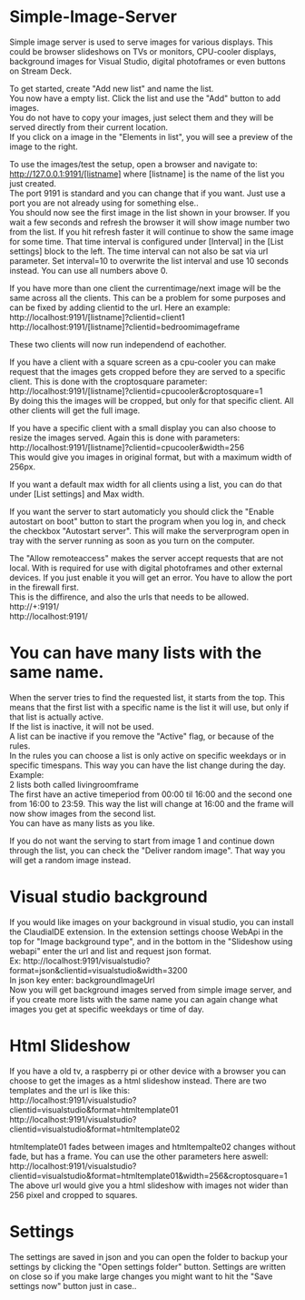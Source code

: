 # Simple-Image-Server
Simple image server is used to serve images for various displays. This could be browser slideshows on TVs or monitors, CPU-cooler displays, background images for Visual Studio, digital photoframes or even buttons on Stream Deck.

To get started, create "Add new list" and name the list.  
You now have a empty list. Click the list and use the "Add" button to add images.  
You do not have to copy your images, just select them and they will be served directly from their current location.  
If you click on a image in the "Elements in list", you will see a preview of the image to the right.

To use the images/test the setup, open a browser and navigate to: http://127.0.0.1:9191/[listname] where [listname] is the name of the list you just created.  
The port 9191 is standard and you can change that if you want. Just use a port you are not already using for something else..  
You should now see the first image in the list shown in your browser. If you wait a few seconds and refresh the browser it will show image number two from the list. If you hit refresh faster it will continue to show the same image for some time.
That time interval is configured under [Interval] in the [List settings] block to the left. 
The time interval can not also be sat via url parameter. Set interval=10 to overwrite the list interval and use 10 seconds instead. You can use all numbers above 0.  

If you have more than one client the currentimage/next image will be the same across all the clients. This can be a problem for some purposes and can be fixed by adding clientid to the url.
Here an example:  
http://localhost:9191/[listname]?clientid=client1  
http://localhost:9191/[listname]?clientid=bedroomimageframe

These two clients will now run independend of eachother.

If you have a client with a square screen as a cpu-cooler you can make request that the images gets cropped before they are served to a specific client. This is done with the croptosquare parameter:  
http://localhost:9191/[listname]?clientid=cpucooler&croptosquare=1  
By doing this the images will be cropped, but only for that specific client. All other clients will get the full image.

If you have a specific client with a small display you can also choose to resize the images served.
Again this is done with parameters:  
http://localhost:9191/[listname]?clientid=cpucooler&width=256  
This would give you images in original format, but with a maximum width of 256px.

If you want a default max width for all clients using a list, you can do that under [List settings] and Max width.

If you want the server to start automaticly you should click the "Enable autostart on boot" button to start the program when you log in, and check the checkbox "Autostart server".
This will make the serverprogram open in tray with the server running as soon as you turn on the computer.

The "Allow remoteaccess" makes the server accept requests that are not local. With is required for use with digital photoframes and other external devices. If you just enable it you will get an error. You have to allow the port in the firewall first.  
This is the diffirence, and also the urls that needs to be allowed.  
http://+:9191/  
http://localhost:9191/

# You can have many lists with the same name.
When the server tries to find the requested list, it starts from the top. This means that the first list with a specific name is the list it will use, but only if that list is actually active.  
If the list is inactive, it will not be used.  
A list can be inactive if you remove the "Active" flag, or because of the rules.  
In the rules you can choose a list is only active on specific weekdays or in specific timespans. This way you can have the list change during the day.  
Example:  
2 lists both called livingroomframe  
The first have an active timeperiod from 00:00 til 16:00 and the second one from 16:00 to 23:59. This way the list will change at 16:00 and the frame will now show images from the second list.  
You can have as many lists as you like.

If you do not want the serving to start from image 1 and continue down through the list, you can check the "Deliver random image". That way you will get a random image instead.

# Visual studio background
If you would like images on your background in visual studio, you can install the ClaudiaIDE extension. In the extension settings choose WebApi in the top for "Image background type", and in the bottom in the "Slideshow using webapi" enter the url and list and request json format.  
Ex: http://localhost:9191/visualstudio?format=json&clientid=visualstudio&width=3200  
In json key enter: backgroundImageUrl  
Now you will get background images served from simple image server, and if you create more lists with the same name you can again change what images you get at specific weekdays or time of day.

# Html Slideshow
If you have a old tv, a raspberry pi or other device with a browser you can choose to get the images as a html slideshow instead.
There are two templates and the url is like this:  
http://localhost:9191/visualstudio?clientid=visualstudio&format=htmltemplate01  
http://localhost:9191/visualstudio?clientid=visualstudio&format=htmltemplate02

htmltemplate01 fades between images and htmltempalte02 changes without fade, but has a frame.
You can use the other parameters here aswell:  
http://localhost:9191/visualstudio?clientid=visualstudio&format=htmltemplate01&width=256&croptosquare=1  
The above url would give you a html slideshow with images not wider than 256 pixel and cropped to squares.

# Settings
The settings are saved in json and you can open the folder to backup your settings by clicking the "Open settings folder" button.
Settings are written on close so if you make large changes you might want to hit the "Save settings now" button just in case..

